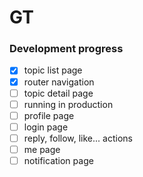 GT
=======================


### Development progress
- [x] topic list page
- [x] router navigation
- [ ] topic detail page
- [ ] running in production
- [ ] profile page
- [ ] login page
- [ ] reply, follow, like... actions
- [ ] me page
- [ ] notification page
